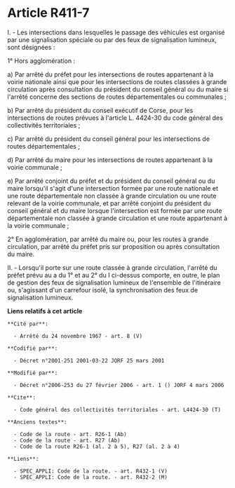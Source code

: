 # Article R411-7

I. - Les intersections dans lesquelles le passage des véhicules est organisé par une signalisation spéciale ou par des feux
de signalisation lumineux, sont désignées :

1° Hors agglomération :

a) Par arrêté du préfet pour les intersections de routes appartenant à la voirie nationale ainsi que pour les intersections
de routes classées à grande circulation après consultation du président du conseil général ou du maire si l'arrêté concerne
des sections de routes départementales ou communales ;

b) Par arrêté du président du conseil exécutif de Corse, pour les intersections de routes prévues à l'article L. 4424-30 du
code général des collectivités territoriales ;

c) Par arrêté du président du conseil général pour les intersections de routes départementales ;

d) Par arrêté du maire pour les intersections de routes appartenant à la voirie communale ;

e) Par arrêté conjoint du préfet et du président du conseil général ou du maire lorsqu'il s'agit d'une intersection formée
par une route nationale et une route départementale non classée à grande circulation ou une route relevant de la voirie
communale, et par arrêté conjoint du président du conseil général et du maire lorsque l'intersection est formée par une route
départementale non classée à grande circulation et une route appartenant à la voirie communale ;

2° En agglomération, par arrêté du maire ou, pour les routes à grande circulation, par arrêté du préfet pris sur proposition
ou après consultation du maire.

II. - Lorsqu'il porte sur une route classée à grande circulation, l'arrêté du préfet prévu au a du 1° et au 2° du I ci-dessus
comporte, en outre, le plan de gestion des feux de signalisation lumineux de l'ensemble de l'itinéraire ou, s'agissant d'un
carrefour isolé, la synchronisation des feux de signalisation lumineux.

**Liens relatifs à cet article**

	**Cité par**:

	  - Arrêté du 24 novembre 1967 - art. 8 (V)

	**Codifié par**:

	  - Décret n°2001-251 2001-03-22 JORF 25 mars 2001

	**Modifié par**:

	  - Décret n°2006-253 du 27 février 2006 - art. 1 () JORF 4 mars 2006

	**Cite**:

	  - Code général des collectivités territoriales - art. L4424-30 (T)

	**Anciens textes**:

	  - Code de la route - art. R26-1 (Ab)
	  - Code de la route - art. R27 (Ab)
	  - Code de la route R26-1 (al. 2 à 5), R27 (al. 2 à 4)

	**Liens**:

	  - SPEC_APPLI: Code de la route. - art. R432-1 (V)
	  - SPEC_APPLI: Code de la route. - art. R432-2 (M)
